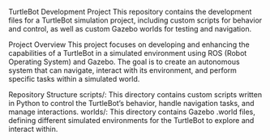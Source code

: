 TurtleBot Development Project
This repository contains the development files for a TurtleBot simulation project, including custom scripts for behavior and control, as well as custom Gazebo worlds for testing and navigation.

Project Overview
This project focuses on developing and enhancing the capabilities of a TurtleBot in a simulated environment using ROS (Robot Operating System) and Gazebo. The goal is to create an autonomous system that can navigate, interact with its environment, and perform specific tasks within a simulated world.

Repository Structure
scripts/: This directory contains custom scripts written in Python to control the TurtleBot’s behavior, handle navigation tasks, and manage interactions.
worlds/: This directory contains Gazebo .world files, defining different simulated environments for the TurtleBot to explore and interact within.
